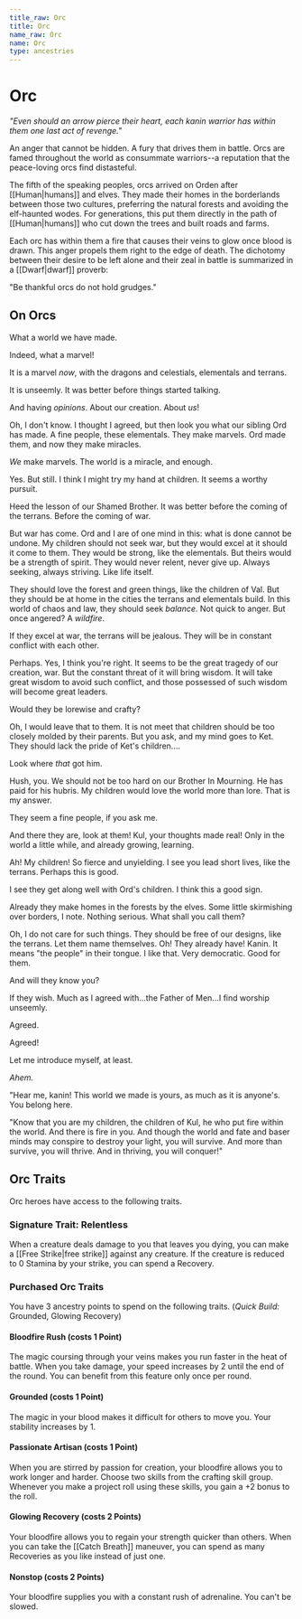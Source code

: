 ```yaml
---
title_raw: Orc
title: Orc
name_raw: Orc
name: Orc
type: ancestries
---
```


# Orc

*"Even should an arrow pierce their heart, each kanin warrior has within them one last act of revenge."*

An anger that cannot be hidden. A fury that drives them in battle. Orcs are famed throughout the world as consummate warriors--a reputation that the peace-loving orcs find distasteful.

The fifth of the speaking peoples, orcs arrived on Orden after [[Human|humans]] and elves. They made their homes in the borderlands between those two cultures, preferring the natural forests and avoiding the elf-haunted wodes. For generations, this put them directly in the path of [[Human|humans]] who cut down the trees and built roads and farms.

Each orc has within them a fire that causes their veins to glow once blood is drawn. This anger propels them right to the edge of death. The dichotomy between their desire to be left alone and their zeal in battle is summarized in a [[Dwarf|dwarf]] proverb:

"Be thankful orcs do not hold grudges."

## On Orcs

What a world we have made.

Indeed, what a marvel!

It is a marvel *now*, with the dragons and celestials, elementals and terrans.

It is unseemly. It was better before things started talking.

And having *opinions*. About our creation. About *us*!

Oh, I don't know. I thought I agreed, but then look you what our sibling Ord has made. A fine people, these elementals. They make marvels. Ord made them, and now they make miracles.

*We* make marvels. The world is a miracle, and enough.

Yes. But still. I think I might try my hand at children. It seems a worthy pursuit.

Heed the lesson of our Shamed Brother. It was better before the coming of the terrans. Before the coming of war.

But war has come. Ord and I are of one mind in this: what is done cannot be undone. My children should not seek war, but they would excel at it should it come to them. They would be strong, like the elementals. But theirs would be a strength of spirit. They would never relent, never give up. Always seeking, always striving. Like life itself.

They should love the forest and green things, like the children of Val. But they should be at home in the cities the terrans and elementals build. In this world of chaos and law, they should seek *balance*. Not quick to anger. But once angered? A *wildfire*.

If they excel at war, the terrans will be jealous. They will be in constant conflict with each other.

Perhaps. Yes, I think you're right. It seems to be the great tragedy of our creation, war. But the constant threat of it will bring wisdom. It will take great wisdom to avoid such conflict, and those possessed of such wisdom will become great leaders.

Would they be lorewise and crafty?

Oh, I would leave that to them. It is not meet that children should be too closely molded by their parents. But you ask, and my mind goes to Ket. They should lack the pride of Ket's children....

Look where *that* got him.

Hush, you. We should not be too hard on our Brother In Mourning. He has paid for his hubris. My children would love the world more than lore. That is my answer.

They seem a fine people, if you ask me.

And there they are, look at them! Kul, your thoughts made real! Only in the world a little while, and already growing, learning.

Ah! My children! So fierce and unyielding. I see you lead short lives, like the terrans. Perhaps this is good.

I see they get along well with Ord's children. I think this a good sign.

Already they make homes in the forests by the elves. Some little skirmishing over borders, I note. Nothing serious. What shall you call them?

Oh, I do not care for such things. They should be free of our designs, like the terrans. Let them name themselves. Oh! They already have! Kanin. It means "the people" in their tongue. I like that. Very democratic. Good for them.

And will they know you?

If they wish. Much as I agreed with...the Father of Men...I find worship unseemly.

Agreed.

Agreed!

Let me introduce myself, at least.

*Ahem.*

"Hear me, kanin! This world we made is yours, as much as it is anyone's. You belong here.

"Know that you are my children, the children of Kul, he who put fire within the world. And there is fire in you. And though the world and fate and baser minds may conspire to destroy your light, you will survive. And more than survive, you will thrive. And in thriving, you will conquer!"

## Orc Traits

Orc heroes have access to the following traits.

### Signature Trait: Relentless

When a creature deals damage to you that leaves you dying, you can make a [[Free Strike|free strike]] against any creature. If the creature is reduced to 0 Stamina by your strike, you can spend a Recovery.

### Purchased Orc Traits

You have 3 ancestry points to spend on the following traits. (*Quick Build:* Grounded, Glowing Recovery)

#### Bloodfire Rush (costs 1 Point)

The magic coursing through your veins makes you run faster in the heat of battle. When you take damage, your speed increases by 2 until the end of the round. You can benefit from this feature only once per round.

#### Grounded (costs 1 Point)

The magic in your blood makes it difficult for others to move you. Your stability increases by 1.

#### Passionate Artisan (costs 1 Point)

When you are stirred by passion for creation, your bloodfire allows you to work longer and harder. Choose two skills from the crafting skill group. Whenever you make a project roll using these skills, you gain a +2 bonus to the roll.

#### Glowing Recovery (costs 2 Points)

Your bloodfire allows you to regain your strength quicker than others. When you can take the [[Catch Breath]] maneuver, you can spend as many Recoveries as you like instead of just one.

#### Nonstop (costs 2 Points)

Your bloodfire supplies you with a constant rush of adrenaline. You can't be slowed.
